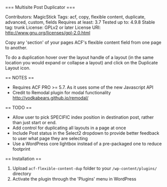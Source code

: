 === Multisite Post Duplicator ===

Contributors: MagicStick
Tags: acf, copy, flexible content, duplicate, advanced, custom, fields
Requires at least: 3.7
Tested up to: 4.9.8
Stable tag: trunk
License: GPLv2 or later
License URI: http://www.gnu.org/licenses/gpl-2.0.html

Copy any 'section' of your pages ACF's flexible content field from one page to another.

To do a duplication hover over the layout handle of a layout (in the same location you would expand or collapse a layout) and click on the Duplicate Layout icon.

== NOTES ==

*   Requires ACF PRO >= 5.7. As it uses some of the new Javascript API
*   Credit to Remodal plugin for modal functionality http://vodkabears.github.io/remodal/

== TODO ==

*   Allow user to pick SPECIFIC index position in destination post, rather than just start or end.
*   Add control for duplicating all layouts in a page at once
*   Include Post status in the Select2 dropdown to provide better feedback to user what page they are selecting
*   Use a WordPress core lightbox instead of a pre-packaged one to reduce footprint


== Installation ==

1. Upload `acf-flexible-content-dup` folder to your `/wp-content/plugins/` directory
2. Activate the plugin through the 'Plugins' menu in WordPress

